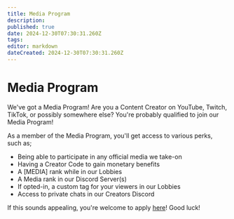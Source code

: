 ```yaml
---
title: Media Program
description: 
published: true
date: 2024-12-30T07:30:31.260Z
tags: 
editor: markdown
dateCreated: 2024-12-30T07:30:31.260Z
---
```


# Media Program
We've got a Media Program! Are you a Content Creator on YouTube, Twitch, TikTok, or possibly somewhere else? You're probably qualified to join our Media Program!

As a member of the Media Program, you'll get access to various perks, such as;
- Being able to participate in any official media we take-on
- Having a Creator Code to gain monetary benefits
- A [MEDIA] rank while in our Lobbies
- A Media rank in our Discord Server(s)
- If opted-in, a custom tag for your viewers in our Lobbies
- Access to private chats in our Creators Discord

If this sounds appealing, you're welcome to apply [here](https://surveys.minestudio.host/index.php/283256?lang=en)! Good luck!